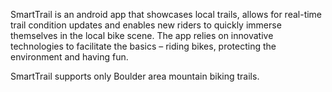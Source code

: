 SmartTrail is an android app that showcases local trails, allows for real-time trail 
condition updates and enables new riders to quickly immerse themselves in the local bike 
scene. The app relies on innovative technologies to facilitate the basics – riding bikes, 
protecting the environment and having fun.

SmartTrail supports only Boulder area mountain biking trails.

